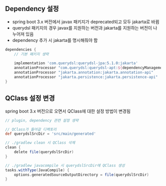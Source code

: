 ## Dependency 설정
- spring boot 3.x 버전에서 javax 패키지가 deprecated되고 모두 jakarta로 바뀜
- querydsl 패키지의 경우 javax를 지원하는 버전과 jakarta를 지원하는 버전이 나누어져 있음
- dependency 추가 시 jakarta를 명시해줘야 함

```groovy
dependencies {
	// 기본 패키지 생략
	
	implementation 'com.querydsl:querydsl-jpa:5.1.0:jakarta'
	annotationProcessor "com.querydsl:querydsl-apt:${dependencyManagement.importedProperties['querydsl.version']}:jakarta"
	annotationProcessor "jakarta.annotation:jakarta.annotation-api" 
	annotationProcessor "jakarta.persistence:jakarta.persistence-api"
}
```

## QClass 설정 변경
spring boot 3.x 버전으로 오면서 QClass에 대한 설정 방법이 변경됨
```groovy
// plugin, dependency 관련 설정 생략

// QClass가 들어갈 디렉토리
def querydslSrcDir = 'src/main/generated'

// ./gradlew clean 시 QClass 삭제
clean {
	delete file(querydslSrcDir)
}

// ./gradlew javacompile 시 querydslSrcDir에 QClass 생성
tasks.withType(JavaCompile) {
	options.generatedSourceOutputDirectory = file(querydslSrcDir)
}
```